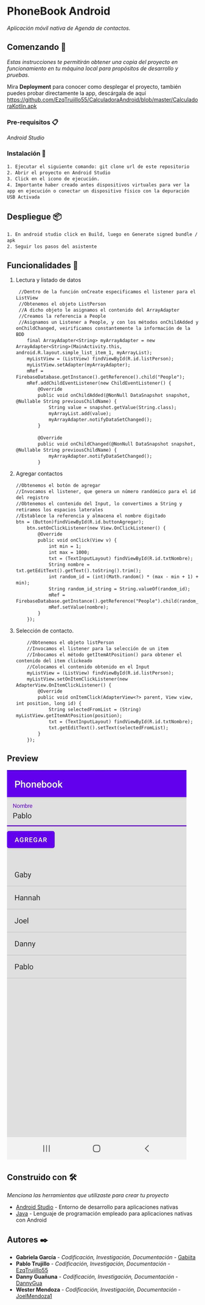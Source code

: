 # PhoneBook Android 

_Aplicación móvil nativa de Agenda de contactos._

## Comenzando 🚀

_Estas instrucciones te permitirán obtener una copia del proyecto en funcionamiento en tu máquina local para propósitos de desarrollo y pruebas._

Mira **Deployment** para conocer como desplegar el proyecto, también puedes probar directamente la app, descárgala de aquí https://github.com/EzqTrujillo55/CalculadoraAndroid/blob/master/CalculadoraKotlin.apk

### Pre-requisitos 📋

_Android Studio_


### Instalación 🔧

```
1. Ejecutar el siguiente comando: git clone url de este repositorio
2. Abrir el proyecto en Android Studio
3. Click en el icono de ejecución. 
4. Importante haber creado antes dispositivos virtuales para ver la app en ejecución o conectar un dispositivo físico con la depuración USB Activada
```


## Despliegue 📦

```
1. En android studio click en Build, luego en Generate signed bundle / apk
2. Seguir los pasos del asistente
```


## Funcionalidades 📖
1. Lectura y listado de datos
    ```
     //Dentro de la función onCreate especificamos el listener para el ListView
     //Obtenemos el objeto ListPerson
     //A dicho objeto le asignamos el contenido del ArrayAdapter
     //Creamos la referencia a People
     //Asignamos un Listener a People, y con los métodos onChildAdded y onChildChanged, veirificamos constantemente la información de la BDD
        final ArrayAdapter<String> myArrayAdapter = new ArrayAdapter<String>(MainActivity.this, android.R.layout.simple_list_item_1, myArrayList);
        myListView = (ListView) findViewById(R.id.listPerson);
        myListView.setAdapter(myArrayAdapter);
        mRef = FirebaseDatabase.getInstance().getReference().child("People");
        mRef.addChildEventListener(new ChildEventListener() {
            @Override
            public void onChildAdded(@NonNull DataSnapshot snapshot, @Nullable String previousChildName) {
                String value = snapshot.getValue(String.class);
                myArrayList.add(value);
                myArrayAdapter.notifyDataSetChanged();
            }

            @Override
            public void onChildChanged(@NonNull DataSnapshot snapshot, @Nullable String previousChildName) {
                myArrayAdapter.notifyDataSetChanged();
            }
    ```
2. Agregar contactos 
    ```
    //Obtenemos el botón de agregar
    //Invocamos el listener, que genera un número randómico para el id del registro
    //Obtenemos el contenido del Input, lo convertimos a String y retiramos los espacios laterales
    //Establece la referencia y almacena el nombre digitado
    btn = (Button)findViewById(R.id.buttonAgregar);
        btn.setOnClickListener(new View.OnClickListener() {
            @Override
            public void onClick(View v) {
                int min = 1;
                int max = 1000;
                txt = (TextInputLayout) findViewById(R.id.txtNombre);
                String nombre = txt.getEditText().getText().toString().trim();
                int random_id = (int)(Math.random() * (max - min + 1) + min);
                String random_id_string = String.valueOf(random_id);
                mRef = FirebaseDatabase.getInstance().getReference("People").child(random_id_string);
                mRef.setValue(nombre);
            }
        });
    ```
3. Selección de contacto. 
    ```
        //Obtenemos el objeto listPerson
        //Invocamos el listener para la selección de un item
        //Inbocamos el método getItemAtPosition() para obtener el contenido del item clickeado
        //Colocamos el contenido obtenido en el Input
        myListView = (ListView) findViewById(R.id.listPerson);
        myListView.setOnItemClickListener(new AdapterView.OnItemClickListener() {
            @Override
            public void onItemClick(AdapterView<?> parent, View view, int position, long id) {
                String selectedFromList = (String) myListView.getItemAtPosition(position);
                txt = (TextInputLayout) findViewById(R.id.txtNombre);
                txt.getEditText().setText(selectedFromList);
            }
        });
    ```
 
## Preview
![Screenshot](preview.jpeg)
## Construido con 🛠️

_Menciona las herramientas que utilizaste para crear tu proyecto_

* [Android Studio](https://developer.android.com/studio) - Entorno de desarrollo para aplicaciones nativas
* [Java](https://www.java.com/es/download/) - Lenguaje de programación empleado para aplicaciones nativas con Android


## Autores ✒️

* **Gabriela García** - *Codificación, Investigación, Documentación* - [Gabiita](https://github.com/Gabiita)
* **Pablo Trujillo** - *Codificación, Investigación, Documentación* - [EzqTrujillo55](https://github.com/EzqTrujillo55)
* **Danny Guañuna** - *Codificación, Investigación, Documentación* - [DannyGua](https://github.com/Dannygua/EjerciciosAS)
* **Wester Mendoza** - *Codificación, Investigación, Documentación* - [JoelMendoza1](https://github.com/JoelMendoza1)
